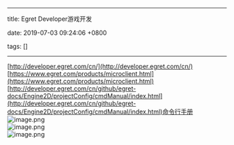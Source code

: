 
---

title: Egret Developer游戏开发

date: 2019-07-03 09:24:06 +0800

tags: []

---
[http://developer.egret.com/cn/](http://developer.egret.com/cn/)<br />[https://www.egret.com/products/microclient.html](https://www.egret.com/products/microclient.html)<br />[http://developer.egret.com/cn/github/egret-docs/Engine2D/projectConfig/cmdManual/index.html](http://developer.egret.com/cn/github/egret-docs/Engine2D/projectConfig/cmdManual/index.html)命令行手册<br />![image.png](https://cdn.nlark.com/yuque/0/2019/png/263301/1562132901647-ea349673-2771-49eb-9216-1a782a59919d.png#align=left&display=inline&height=1748&name=image.png&originHeight=1748&originWidth=2520&size=548393&status=done&width=2520)<br />![image.png](https://cdn.nlark.com/yuque/0/2019/png/263301/1562132921313-ada28fdb-3eab-4f07-aa34-9cc1fcb0d46d.png#align=left&display=inline&height=1386&name=image.png&originHeight=1386&originWidth=2260&size=935666&status=done&width=2260)<br />![image.png](https://cdn.nlark.com/yuque/0/2019/png/263301/1562132948325-7aba0325-3411-4867-98c2-5e63f1888326.png#align=left&display=inline&height=1040&name=image.png&originHeight=1040&originWidth=2302&size=869516&status=done&width=2302)

